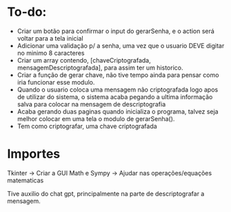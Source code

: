 #  To-do:
-   Criar um botão para confirmar o input do gerarSenha, e o action será voltar para a tela inicial
-  Adicionar uma validação p/ a senha, uma vez que o usuario DEVE digitar no minimo 8 caracteres
-   Criar um array contendo, [chaveCriptografada, mensagemDescriptografada], para assim ter um historico. 
-  Criar a função de gerar chave, não tive tempo ainda para pensar como iria funcionar esse modulo.
-  Quando o usuario coloca uma mensagem não criptografada logo apos de utilizar do sistema,  o sistema acaba pegando a ultima informação salva para colocar na mensagem de descriptografia
- Acaba gerando duas paginas quando inicializa o programa, talvez seja melhor colocar em uma tela o modulo de gerarSenha().
- Tem como criptografar, uma chave criptografada 


# Importes

Tkinter -> Criar a GUI
Math e Sympy -> Ajudar nas operações/equações matematicas



Tive auxilio do chat gpt, principalmente na parte de descriptografar a mensagem.
